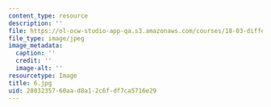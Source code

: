 ```yaml
---
content_type: resource
description: ''
file: https://ol-ocw-studio-app-qa.s3.amazonaws.com/courses/18-03-differential-equations-spring-2010/2803235760aad8a12c6fdf7ca5716e29_6.jpg
file_type: image/jpeg
image_metadata:
  caption: ''
  credit: ''
  image-alt: ''
resourcetype: Image
title: 6.jpg
uid: 28032357-60aa-d8a1-2c6f-df7ca5716e29
---
```

